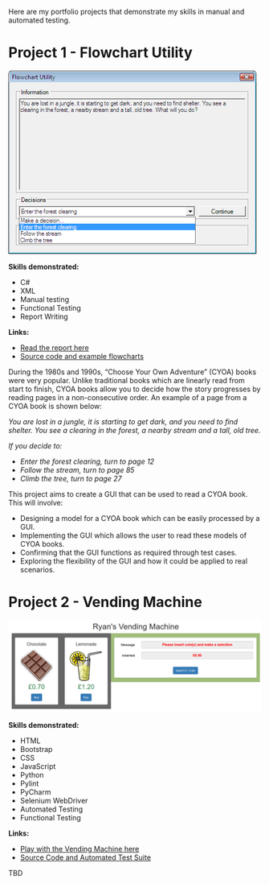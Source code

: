 Here are my portfolio projects that demonstrate my skills in manual and automated testing.

# Project 1 - Flowchart Utility

![Flowchart Utility](/images/FlowchartUtility.png)

**Skills demonstrated:**
* C#
* XML
* Manual testing
* Functional Testing
* Report Writing
 
**Links:**
* [Read the report here](https://github.com/RyanMoodyPortfolio/Portfolio/raw/main/FlowchartUtility/FlowchartUtility.doc)
* [Source code and example flowcharts](https://github.com/RyanMoodyPortfolio/Portfolio/tree/main/FlowchartUtility)
 
During the 1980s and 1990s, “Choose Your Own Adventure” (CYOA) books were very popular. Unlike traditional books which are linearly read from start to finish, CYOA books allow you to decide how the story progresses by reading pages in a non-consecutive order. An example of a page from a CYOA book is shown below:

_You are lost in a jungle, it is starting to get dark, and you need to find shelter. You see a clearing in the forest, a nearby stream and a tall, old tree._

_If you decide to:_
* _Enter the forest clearing, turn to page 12_
* _Follow the stream, turn to page 85_
* _Climb the tree, turn to page 27_

This project aims to create a GUI that can be used to read a CYOA book. This will involve:
*	Designing a model for a CYOA book which can be easily processed by a GUI.
*	Implementing the GUI which allows the user to read these models of CYOA books.
*	Confirming that the GUI functions as required through test cases.
*	Exploring the flexibility of the GUI and how it could be applied to real scenarios.

# Project 2 - Vending Machine

![Vending Machine](/images/VendingMachine1.png)

**Skills demonstrated:**
* HTML
* Bootstrap
* CSS
* JavaScript
* Python
* Pylint
* PyCharm
* Selenium WebDriver
* Automated Testing
* Functional Testing
 
**Links:**
* [Play with the Vending Machine here](https://ryanmoodyportfolio.github.io/Portfolio/VendingMachine/VendingMachine.html)
* [Source Code and Automated Test Suite](https://github.com/RyanMoodyPortfolio/Portfolio/tree/main/VendingMachine)
 
TBD
